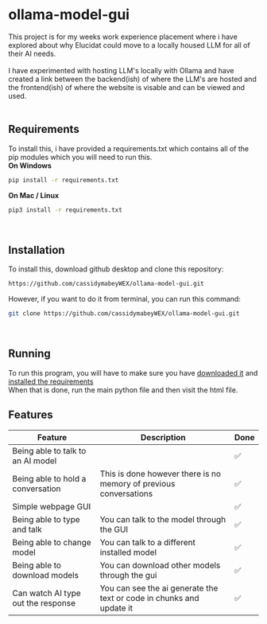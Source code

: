 # ollama-model-gui
This project is for my weeks work experience placement where i have explored about why Elucidat could move to a locally housed LLM for all of their AI needs. <br><br>
I have experimented with hosting LLM's locally with Ollama and have created a link between the backend(ish) of where the LLM's are hosted and the frontend(ish) of where the website is visable and can be viewed and used. <br><br>

## Requirements
To install this, i have provided a requirements.txt which contains all of the pip modules which you will need to run this. <br>
**On Windows** <br>
```bash
pip install -r requirements.txt
```

**On Mac / Linux** 
<br>
```bash
pip3 install -r requirements.txt
```
<br>


## Installation
To install this, download github desktop and clone this repository: <br>
```bash
https://github.com/cassidymabeyWEX/ollama-model-gui.git
```
However, if you want to do it from terminal, you can run this command: <br>
```bash
git clone https://github.com/cassidymabeyWEX/ollama-model-gui.git
```


<br>

## Running
To run this program, you will have to make sure you have [downloaded it](##installation) and [installed the requirements](##requirements) <br>
When that is done, run the main python file and then visit the html file. <br>


## Features
| Feature                                                        | Description                               | Done      |
|----------------------------------------------------------------|-------------------------------------------|-----------|
| Being able to talk to an AI model |                                                                        | ✅        |
| Being able to hold a conversation | This is done however there is no memory of previous conversations      | ✅        |
| Simple webpage GUI                |                                                                        | ✅        |
| Being able to type and talk       | You can talk to the model through the GUI                              | ✅        |
| Being able to change model        | You can talk to a different installed model                            | ✅        |
| Being able to download models     | You can download other models through the gui                          | ✅        |
| Can watch AI type out the response| You can see the ai generate the text or code in chunks and update it   | ✅        |

